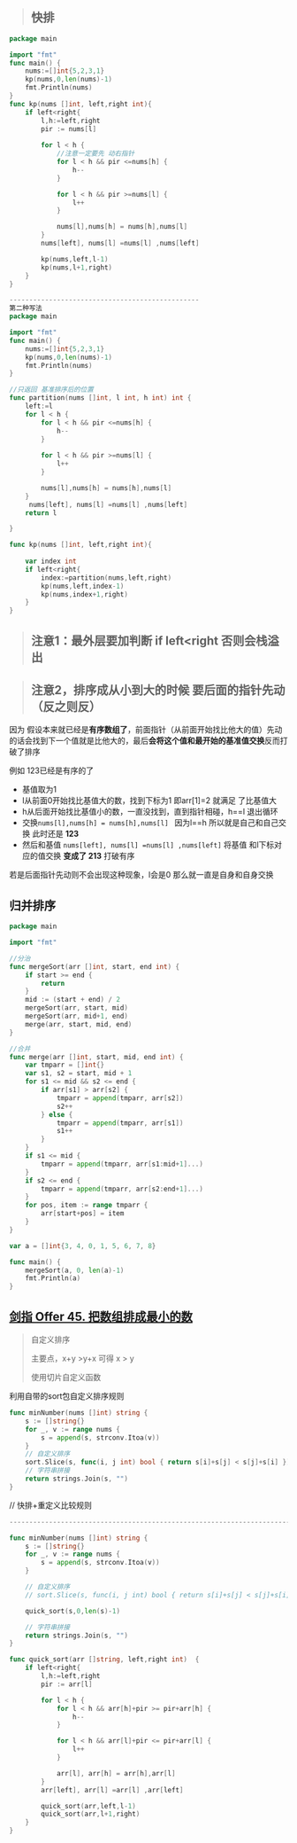 > ## 快排

```go
package main

import "fmt"
func main() {
	nums:=[]int{5,2,3,1}
	kp(nums,0,len(nums)-1)
	fmt.Println(nums)
}
func kp(nums []int, left,right int){
	if left<right{
		l,h:=left,right
		pir := nums[l]
	
		for l < h {
            //注意一定要先 动右指针
			for l < h && pir <=nums[h] {
				h--
			}

			for l < h && pir >=nums[l] {
				l++
			}

			nums[l],nums[h] = nums[h],nums[l]
		}
		nums[left], nums[l] =nums[l] ,nums[left]

		kp(nums,left,l-1)
		kp(nums,l+1,right)
	}
}

------------------------------------------------
第二种写法
package main

import "fmt"
func main() {
	nums:=[]int{5,2,3,1}
	kp(nums,0,len(nums)-1)
	fmt.Println(nums)
}

//只返回 基准排序后的位置
func partition(nums []int, l int, h int) int {
    left:=l
    for l < h {
        for l < h && pir <=nums[h] {
            h--
        }
		
        for l < h && pir >=nums[l] {
            l++
        }

        nums[l],nums[h] = nums[h],nums[l]
    }
     nums[left], nums[l] =nums[l] ,nums[left]
   	return l	

}

func kp(nums []int, left,right int){
    
    var index int
	if left<right{
        index:=partition(nums,left,right)
		kp(nums,left,index-1)
		kp(nums,index+1,right)
	}
}


```

> ## 注意1：最外层要加判断 if left<right  否则会栈溢出

> ## 注意2，排序成从小到大的时候    要后面的指针先动  （反之则反）

因为  假设本来就已经是**有序数组了**，前面指针（从前面开始找比他大的值）先动的话会找到下一个值就是比他大的，最后**会将这个值和最开始的基准值交换**反而打破了排序

例如 123已经是有序的了

- 基值取为1
- l从前面0开始找比基值大的数，找到下标为1  即arr[1]=2 就满足 了比基值大
- h从后面开始找比基值小的数，一直没找到，直到指针相碰，h==l  退出循环
- 交换`nums[l],nums[h] = nums[h],nums[l] `  因为l==h 所以就是自己和自己交换   此时还是  **123**
- 然后和基值 `nums[left], nums[l] =nums[l] ,nums[left]`   将基值 和l下标对应的值交换  **变成了  213** 打破有序

若是后面指针先动则不会出现这种现象，l会是0  那么就一直是自身和自身交换



## 归并排序

```go
package main

import "fmt"

//分治
func mergeSort(arr []int, start, end int) {
	if start >= end {
		return
	}
	mid := (start + end) / 2
	mergeSort(arr, start, mid)
	mergeSort(arr, mid+1, end)
	merge(arr, start, mid, end)
}

//合并
func merge(arr []int, start, mid, end int) {
	var tmparr = []int{}
	var s1, s2 = start, mid + 1
	for s1 <= mid && s2 <= end {
		if arr[s1] > arr[s2] {
			tmparr = append(tmparr, arr[s2])
			s2++
		} else {
			tmparr = append(tmparr, arr[s1])
			s1++
		}
	}
	if s1 <= mid {
		tmparr = append(tmparr, arr[s1:mid+1]...)
	}
	if s2 <= end {
		tmparr = append(tmparr, arr[s2:end+1]...)
	}
	for pos, item := range tmparr {
		arr[start+pos] = item
	}
}

var a = []int{3, 4, 0, 1, 5, 6, 7, 8}

func main() {
	mergeSort(a, 0, len(a)-1)
	fmt.Println(a)
}

```



## [剑指 Offer 45. 把数组排成最小的数](https://leetcode-cn.com/problems/ba-shu-zu-pai-cheng-zui-xiao-de-shu-lcof/)

> 自定义排序
>
> 主要点，x+y >y+x   可得 x > y
>
> 使用切片自定义函数

利用自带的sort包自定义排序规则

```go
func minNumber(nums []int) string {
	s := []string{}
	for _, v := range nums {
		s = append(s, strconv.Itoa(v))
	}
    // 自定义排序
	sort.Slice(s, func(i, j int) bool { return s[i]+s[j] < s[j]+s[i] })
    // 字符串拼接
	return strings.Join(s, "")
}
```

//   快排+重定义比较规则

```go
-----------------------------------------------------------------------------------------------------

func minNumber(nums []int) string {
	s := []string{}
	for _, v := range nums {
		s = append(s, strconv.Itoa(v))
	}

    // 自定义排序
	// sort.Slice(s, func(i, j int) bool { return s[i]+s[j] < s[j]+s[i] })

    quick_sort(s,0,len(s)-1)

    // 字符串拼接
	return strings.Join(s, "")
}

func quick_sort(arr []string, left,right int)  {
	if left<right{
		l,h:=left,right
		pir := arr[l]

		for l < h {
			for l < h && arr[h]+pir >= pir+arr[h] {
				h--
			}

			for l < h && arr[l]+pir <= pir+arr[l] {
				l++
			}

			arr[l],	arr[h] = arr[h],arr[l]
		}
		arr[left], arr[l] =arr[l] ,arr[left]

		quick_sort(arr,left,l-1)
		quick_sort(arr,l+1,right)
	}
}
```

## 